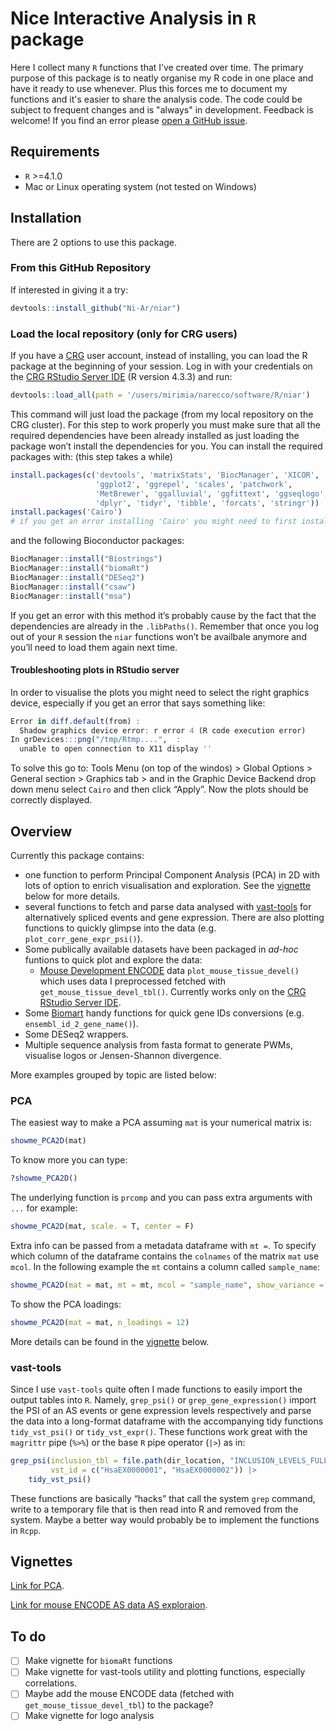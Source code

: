 # Nice Interactive Analysis in `R` package

Here I collect many `R` functions that I’ve created over time. The primary purpose of this package is to neatly organise my R code in one place and have it ready to use whenever. Plus this forces me to document my functions and it's easier to share the analysis code. The code could be subject to frequent changes and is "always" in development. Feedback is welcome!
If you find an error please [open a GitHub issue](https://github.com/Ni-Ar/niar/issues/new).

## Requirements
 - `R` >=4.1.0
 - Mac or Linux operating system (not tested on Windows)

## Installation

There are 2 options to use this package.

### From this GitHub Repository

If interested in giving it a try:
```R
devtools::install_github("Ni-Ar/niar")
```

### Load the local repository (only for CRG users)

If you have a [CRG](https://www.crg.eu/) user account, instead of installing, you can load the R package at the beginning of your session. Log in with your credentials on the [CRG RStudio Server IDE](https://rstudio43.linux.crg.es/) (R version 4.3.3) and run:
```R
devtools::load_all(path = '/users/mirimia/narecco/software/R/niar')
```
This command will just load the package (from my local repository on the CRG cluster).
For this step to work properly you must make sure that all the required dependencies have been already installed as just loading the package won’t install the dependencies for you. You can install the required packages with: (this step takes a while)
```R
install.packages(c('devtools', 'matrixStats', 'BiocManager', 'XICOR', 
                   'ggplot2', 'ggrepel', 'scales', 'patchwork',
                   'MetBrewer', 'ggalluvial', 'ggfittext', 'ggseqlogo', 'seqinr',
                   'dplyr', 'tidyr', 'tibble', 'forcats', 'stringr'))
install.packages('Cairo') 
# if you get an error installing 'Cairo' you might need to first install the cairographics C library your operating system from https://www.cairographics.org/download/
```

and the following Bioconductor packages:
```R
BiocManager::install("Biostrings")
BiocManager::install("biomaRt")
BiocManager::install("DESeq2")
BiocManager::install("csaw")
BiocManager::install("msa")
```

If you get an error with this method it’s probably cause by the fact that the dependencies are already in the `.libPaths()`. Remember that once you log out of your `R` session the `niar` functions won’t be availbale anymore and you’ll need to load them again next time. 

#### Troubleshooting plots in RStudio server

In order to visualise the plots you might need to select the right graphics device, especially if you get an error that says something like:
```R
Error in diff.default(from) : 
  Shadow graphics device error: r error 4 (R code execution error)
In grDevices:::png("/tmp/Rtmp....",  :
  unable to open connection to X11 display ''
```

To solve this go to: Tools Menu (on top of the windos) > Global Options > General section > Graphics tab > and in the Graphic Device Backend drop down menu select `Cairo` and then click “Apply”. Now the plots should be correctly displayed.

## Overview

Currently this package contains:
- one function to perform Principal Component Analysis (PCA) in 2D with lots of option to enrich visualisation and exploration. See the [vignette](#Vignettes) below for more details.
- several functions to fetch and parse data analysed with [vast-tools](https://github.com/vastgroup/vast-tools) for alternatively spliced events and gene expression. There are also plotting functions to quickly glimpse into the data (e.g. `plot_corr_gene_expr_psi()`).
- Some publically available datasets have been packaged in *ad-hoc* funtions to quick plot and explore the data:
	- [Mouse Development ENCODE](https://www.encodeproject.org/mouse-development-matrix/?type=Experiment&status=released&related_series.@type=OrganismDevelopmentSeries&replicates.library.biosample.organism.scientific_name=Mus+musculus) data `plot_mouse_tissue_devel()` which uses data I preprocessed  fetched with `get_mouse_tissue_devel_tbl()`. Currently works only on the  [CRG RStudio Server IDE](https://rstudio42.linux.crg.es/).
- Some [Biomart](https://bioconductor.org/packages/release/bioc/html/biomaRt.html) handy functions for quick gene IDs conversions (e.g. `ensembl_id_2_gene_name()`).
- Some DESeq2 wrappers. 
- Multiple sequence analysis from fasta format to generate PWMs, visualise logos or Jensen-Shannon divergence.

More examples grouped by topic are listed below:

### PCA

The easiest way to make a PCA assuming `mat` is your numerical matrix is:
```R
showme_PCA2D(mat)
```

To know more you can type:
```R
?showme_PCA2D()
```

The underlying function is `prcomp` and you can pass extra arguments with `...` for example:
```R
showme_PCA2D(mat, scale. = T, center = F)
```

Extra info can be passed from a metadata dataframe with  `mt =`. To specify which column of the dataframe contains the `colnames` of the matrix `mat` use `mcol`. In the following example the `mt` contains a column called `sample_name`:
```R
showme_PCA2D(mat = mat, mt = mt, mcol = "sample_name", show_variance = T, show_stats = T)
```

To show the PCA loadings:
```R
showme_PCA2D(mat = mat, n_loadings = 12)
```

More details can be found in the [vignette](#Vignettes) below.

### vast-tools

Since I use `vast-tools` quite often I made functions to easily import the output tables into `R`. Namely, `grep_psi()` or `grep_gene_expression()` import the PSI of an AS events or gene expression levels respectively and parse the data into a long-format dataframe with the accompanying tidy functions `tidy_vst_psi()` or `tidy_vst_expr()`. These functions work great with the `magrittr` pipe (`%>%`) or the base `R` pipe operator (`|>`) as in:
```R
grep_psi(inclusion_tbl = file.path(dir_location, "INCLUSION_LEVELS_FULL-hg38-n-v251.tab"), 
         vst_id = c("HsaEX0000001", "HsaEX0000002")) |>
    tidy_vst_psi() 
```

These functions are basically “hacks” that call the system `grep` command, write to a temporary file that is then read into R and removed from the system. Maybe a better way would probably be to implement the functions in `Rcpp`.

## Vignettes

[Link for PCA](https://htmlpreview.github.io/?https://github.com/Ni-Ar/niar/blob/main/doc/Introduction_Dim_Reduction.html).

[Link for mouse ENCODE AS data AS exploraion](https://htmlpreview.github.io/?https://github.com/Ni-Ar/niar/blob/main/doc/Mouse_Development_ENCODE_AS_exploration.html).




## To do

- [ ] Make vignette for `biomaRt` functions 
- [ ] Make vignette for vast-tools utility and plotting functions, especially correlations. 
- [ ] Maybe add the mouse ENCODE data (fetched with `get_mouse_tissue_devel_tbl`) to the package?
- [ ] Make vignette for logo analysis
